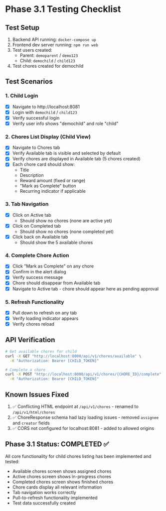 # Phase 3.1 Testing Checklist

## Test Setup
1. Backend API running: `docker-compose up`
2. Frontend dev server running: `npm run web` 
3. Test users created:
   - Parent: `demoparent` / `demo123`
   - Child: `demochild` / `child123`
4. Test chores created for demochild

## Test Scenarios

### 1. Child Login
- [x] Navigate to http://localhost:8081
- [x] Login with `demochild` / `child123`
- [x] Verify successful login
- [x] Verify user info shows "demochild" and role "child"

### 2. Chores List Display (Child View)
- [x] Navigate to Chores tab
- [x] Verify Available tab is visible and selected by default
- [x] Verify chores are displayed in Available tab (5 chores created)
- [x] Each chore card should show:
  - Title
  - Description
  - Reward amount (fixed or range)
  - "Mark as Complete" button
  - Recurring indicator if applicable

### 3. Tab Navigation
- [x] Click on Active tab
  - Should show no chores (none are active yet)
- [x] Click on Completed tab  
  - Should show no chores (none completed yet)
- [x] Click back on Available tab
  - Should show the 5 available chores

### 4. Complete Chore Action
- [x] Click "Mark as Complete" on any chore
- [x] Confirm in the alert dialog
- [x] Verify success message
- [x] Chore should disappear from Available tab
- [x] Navigate to Active tab - chore should appear here as pending approval

### 5. Refresh Functionality
- [x] Pull down to refresh on any tab
- [x] Verify loading indicator appears
- [x] Verify chores reload

## API Verification
```bash
# Get available chores for child
curl -X GET "http://localhost:8000/api/v1/chores/available" \
  -H "Authorization: Bearer [CHILD_TOKEN]"

# Complete a chore
curl -X POST "http://localhost:8000/api/v1/chores/{CHORE_ID}/complete" \
  -H "Authorization: Bearer [CHILD_TOKEN]"
```

## Known Issues Fixed
1. ✅ Conflicting HTML endpoint at `/api/v1/chores` - renamed to `/api/v1/html/chores`
2. ✅ ChoreResponse schema had lazy loading issues - removed `assignee` and `creator` fields
3. ✅ CORS not configured for localhost:8081 - added to allowed origins

## Phase 3.1 Status: COMPLETED ✅

All core functionality for child chores listing has been implemented and tested:
- Available chores screen shows assigned chores
- Active chores screen shows in-progress chores
- Completed chores screen shows finished chores
- Chore cards display all relevant information
- Tab navigation works correctly
- Pull-to-refresh functionality implemented
- Test data successfully created